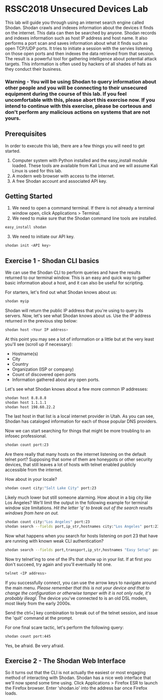 # RSSC2018 Unsecured Devices Lab

This lab will guide you through using an internet search engine called Shodan. Shodan crawls and indexes information about the devices it finds on the internet. This data can then be searched by anyone. Shodan records and indexes information such as host IP address and host name. It also performs a port scan and saves information about what it finds such as open TCP/UDP ports. It tries to initiate a session with the servies listening on those open ports and then indexes the data retrieved from that session.  The result is a powerful tool for gathering intelligence about potential attack targets. This information is often used by hackers of all shades of hats as they conduct their business.

### Warning - You will be using Shodan to query information about other people and you will be connecting to their unsecured equipment during the course of this lab. If you feel uncomfortable with this, please abort this exercise now. If you intend to continue with this exercise, please be corteous and don't perform any malicious actions on systems that are not yours.

## Prerequisites

In order to execute this lab, there are a few things you will need to get started.
1. Computer system with Python installed and the easy_install module loaded. These tools are available from Kali Linux and we will assume Kali Linux is used for this lab.
2. A modern web browser with access to the internet.
3. A free Shodan account and associated API key.

## Getting Started

1. We need to open a command terminal. If there is not already a terminal window open, click Applications > Terminal.
2. We need to make sure that the Shodan command line tools are installed. 
```bash
easy_install shodan
```
3. We need to initiate our API key.
```bash
shodan init <API key>
```
## Exercise 1 - Shodan CLI basics

We can use the Shodan CLI to perform queries and have the results returned to our terminal window.  This is an easy and quick way to gather basic information about a host, and it can also be useful for scripting.

For starters, let's find out what Shodan knows about us:
```bash
shodan myip
```
Shodan will return the public IP address that you're using to query its servers.  Now, let's see what Shodan knows about us. Use the IP address returned in the previous step below:
```bash
shodan host <Your IP address>
```
At this point you may see a lot of information or a little but at the very least you'll see (scroll up if necessary):
* Hostname(s)
* City
* Country
* Organization (ISP or company)
* Count of discovered open ports
* Information gathered about any open ports.

Let's see what Shodan knows about a few more common IP addresses:
```bash
shodan host 8.8.8.8
shodan host 1.1.1.1
shodan host 198.60.22.2
```
The last host in that list is a local internet provider in Utah.  As you can see, Shodan has cataloged information for each of those popular DNS providers.

Now we can start searching for things that might be more troubling to an infosec professional.
```bash
shodan count port:23
```
Are there really that many hosts on the internet listening on the default telnet port? Supposing that some of them are honeypots or other security devices, that still leaves a lot of hosts with telnet enabled publicly accessible from the internet.  

How about in your locale?
```bash
shodan count city:"Salt Lake City" port:23
```
Likely much lower but still someone alarming. How about in a big city like Los Angeles? We'll limit the output in the following example for terminal window size limitations. *Hit the letter 'q' to break out of the search results windows from here on out.*
```bash
shodan count city:"Los Angeles" port:23
shodan search --fields port,ip_str,hostnames city:"Los Angeles" port:23 --limit 10
```
Now what happens when you search for hosts listening on port 23 that have are running with known weak CLI authentication?
```bash
shodan search --fields port,transport,ip_str,hostnames "Easy Setup" port:23 --limit 10
```
Now try telnet'ing to one of the IPs that show up in your list.  If at first you don't succeed, try again and you'll eventually hit one.
```bash
telnet <IP address>
```
If you successfully connect, you can use the arrow keys to navigate around the main menu.  *Please remember that this is not your device and that to change the configuration or otherwise tamper with it is not only rude, it's probably illeagl.*
The device you've connected to is an old DSL modem, most likely from the early 2000s.

Send the ctrl+] key combination to break out of the telnet session, and issue the 'quit' command at the prompt.

For one final scare tactic, let's perform the following query:
```bash
shodan count port:445
```
Yes, be afraid. Be very afraid.

## Exercise 2 - The Shodan Web Interface

So it turns out that the CLI is not actually the easiest or most engaging method of interacting with Shodan. Shodan has a nice web interface that we'll now spend some time using. 
Click Applications > Firefox ESR to launch the Firefox browser. Enter 'shodan.io' into the address bar once Firefox loads. 


